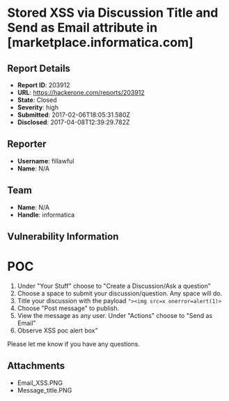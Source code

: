 # Stored XSS via Discussion Title and Send as Email attribute in [marketplace.informatica.com]

## Report Details
- **Report ID**: 203912
- **URL**: https://hackerone.com/reports/203912
- **State**: Closed
- **Severity**: high
- **Submitted**: 2017-02-06T18:05:31.580Z
- **Disclosed**: 2017-04-08T12:39:29.782Z

## Reporter
- **Username**: fillawful
- **Name**: N/A

## Team
- **Name**: N/A
- **Handle**: informatica

## Vulnerability Information
POC
===
1.  Under "Your Stuff" choose to "Create a Discussion/Ask a question"
2. Choose a space to submit your discussion/question. Any space will do.
3. Title your discussion with the payload `"><img src=x onerror=alert(1)>`
4. Choose "Post message" to publish.
5. View the message as any user. Under "Actions" choose to "Send as Email"
6. Observe XSS poc alert box"

Please let me know if you have any questions.

## Attachments
- Email_XSS.PNG
- Message_title.PNG

